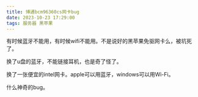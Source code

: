 ```yaml
---
title: 博通bcm96360cs网卡bug
date: 2023-10-23 17:29:00
tags: 服务器 黑苹果
---
```


有时候蓝牙不能用，有时候wifi不能用。不是说好的黑苹果免驱网卡么，被坑死了。

换了u盘的蓝牙，不能链接耳机，也是奇了怪了。

换了一张便宜的intel网卡。apple可以用蓝牙，windows可以用Wi-Fi。

什么神奇的bug。
